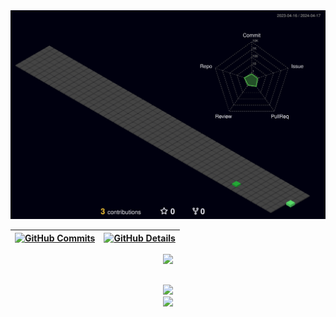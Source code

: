 
<div align="center">
  <img src="./profile-3d-contrib/profile-night-green.svg" />
</div>

  
 | [![GitHub Commits](http://github-profile-summary-cards.vercel.app/api/cards/productive-time?username=katson1&theme=dracula&utcOffset=-3)](#) | [![GitHub Details](http://github-profile-summary-cards.vercel.app/api/cards/profile-details?username=katson1&theme=dracula)](#) |  
 | ----------- | ----------- |


 
<div align="center">
  <img src="https://skillicons.dev/icons?i=git,vscode,javascript,typescript,css,html,react,next,tailwind,sass,nodejs,express,nest,vue,docker,figma,github,jest,materialui,linux,postman,styledcomponents,vercel,vite,bootstrap,mongodb,postgres,discord,linkedin,instagram" />
</div>


  </div>

 
##
   <div align="center" >
     <img src="https://github-profile-trophy.vercel.app/?username=xoimoi&row=1&column=6&theme=dracula&margin-w=15&margin-h=15"/>
  </div>
  
 
<div align="center">
  <img src="https://skillicons.dev/icons?i=git,vscode,javascript,typescript,css,html,react,next,tailwind,sass,nodejs,express,nest,vue,docker,figma,github,jest,materialui,linux,postman,styledcomponents,vercel,vite,bootstrap,mongodb,postgres,discord,linkedin,instagram" />
</div>





 
  
  

  



